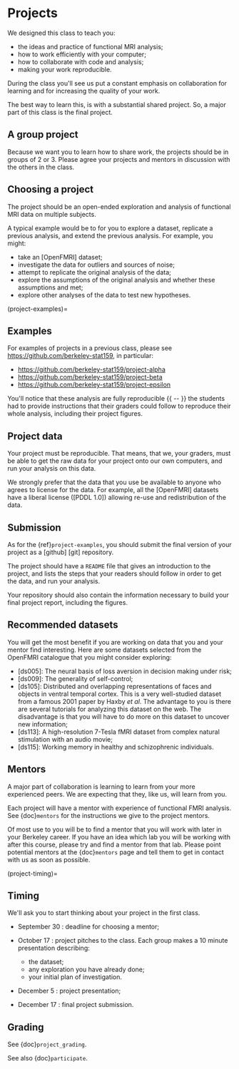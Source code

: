 # Projects

We designed this class to teach you:

- the ideas and practice of functional MRI analysis;
- how to work efficiently with your computer;
- how to collaborate with code and analysis;
- making your work reproducible.

During the class you'll see us put a constant emphasis on collaboration for
learning and for increasing the quality of your work.

The best way to learn this, is with a substantial shared project.  So, a major
part of this class is the final project.

## A group project

Because we want you to learn how to share work, the projects should be in
groups of 2 or 3.  Please agree your projects and mentors in discussion with
the others in the class.

## Choosing a project

The project should be an open-ended exploration and analysis of functional MRI
data on multiple subjects.

A typical example would be to for you to explore a dataset, replicate a
previous analysis, and extend the previous analysis. For example, you might:

- take an [OpenFMRI] dataset;
- investigate the data for outliers and sources of noise;
- attempt to replicate the original analysis of the data;
- explore the assumptions of the original analysis and whether these
  assumptions and met;
- explore other analyses of the data to test new hypotheses.

(project-examples)=

## Examples

For examples of projects in a previous class, please see
<https://github.com/berkeley-stat159>, in particular:

- <https://github.com/berkeley-stat159/project-alpha>
- <https://github.com/berkeley-stat159/project-beta>
- <https://github.com/berkeley-stat159/project-epsilon>

You'll notice that these analysis are fully reproducible {{ -- }} the students had
to provide instructions that their graders could follow to reproduce their
whole analysis, including their project figures.

## Project data

Your project must be reproducible.  That means, that we, your graders, must be
able to get the raw data for your project onto our own computers, and run your
analysis on this data.

We strongly prefer that the data that you use be available to anyone who
agrees to license for the data.  For example, all the [OpenFMRI] datasets have
a liberal license ([PDDL 1.0]) allowing re-use and redistribution of the
data.

## Submission

As for the {ref}`project-examples`, you should submit the final version of
your project as a [github] [git] repository.

The project should have a `README` file that gives an introduction to the
project, and lists the steps that your readers should follow in order to get
the data, and run your analysis.

Your repository should also contain the information necessary to build your
final project report, including the figures.

## Recommended datasets

You will get the most benefit if you are working on data that you and your
mentor find interesting.  Here are some datasets selected from the OpenFMRI
catalogue that you might consider exploring:

- [ds005]: The neural basis of loss aversion in decision making under risk;
- [ds009]: The generality of self-control;
- [ds105]: Distributed and overlapping representations of faces and objects in
  ventral temporal cortex.  This is a very well-studied dataset from a famous
  2001 paper by Haxby *et al*.  The advantage to you is there are several
  tutorials for analyzing this dataset on the web.  The disadvantage is that
  you will have to do more on this dataset to uncover new information;
- [ds113]: A high-resolution 7-Tesla fMRI dataset from complex natural
  stimulation with an audio movie;
- [ds115]: Working memory in healthy and schizophrenic individuals.

## Mentors

A major part of collaboration is learning to learn from your more experienced
peers.  We are expecting that they, like us, will learn from you.

Each project will have a mentor with experience of functional FMRI analysis.
See {doc}`mentors` for the instructions we give to the project mentors.

Of most use to you will be to find a mentor that you will work with later in
your Berkeley career.  If you have an idea which lab you will be working with
after this course, please try and find a mentor from that lab.  Please point
potential mentors at the {doc}`mentors` page and tell them to get in contact
with us as soon as possible.

(project-timing)=

## Timing

We'll ask you to start thinking about your project in the first class.

- September 30 : deadline for choosing a mentor;

- October 17 : project pitches to the class.  Each group makes a 10 minute
  presentation describing:

  - the dataset;
  - any exploration you have already done;
  - your initial plan of investigation.

- December 5 : project presentation;

- December 17 : final project submission.

## Grading

See {doc}`project_grading`.

See also {doc}`participate`.
